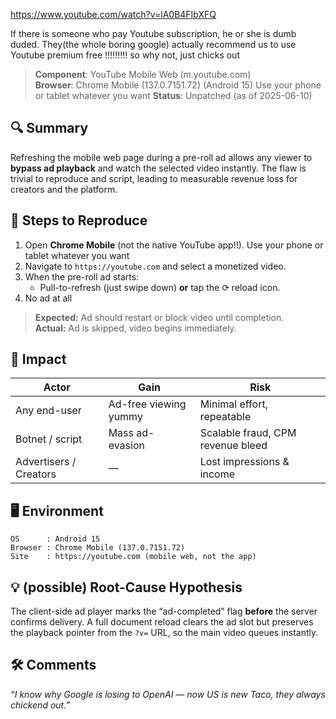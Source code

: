 https://www.youtube.com/watch?v=lA0B4FIbXFQ

If there is someone who pay Youtube subscription, he or she is dumb duded.
They(the whole boring google) actually recommend us to use Youtube premium free !!!!!!!!!
so why not, just chicks out 

> **Component**: YouTube Mobile Web (m.youtube.com)  
> **Browser**: Chrome Mobile (137.0.7151.72) (Android 15) Use your phone or tablet whatever you want
> **Status**: Unpatched (as of 2025-06-10)

## 🔍 Summary
Refreshing the mobile web page during a pre-roll ad allows any viewer to **bypass ad playback** and watch the selected video instantly. The flaw is trivial to reproduce and script, leading to measurable revenue loss for creators and the platform.

## 🧪 Steps to Reproduce
1. Open **Chrome Mobile** (not the native YouTube app!!). Use your phone or tablet whatever you want
2. Navigate to `https://youtube.com` and select a monetized video.  
3. When the pre-roll ad starts:  
   - Pull-to-refresh (just swipe down) **or** tap the ⟳ reload icon.  
4. No ad at all

> **Expected:** Ad should restart or block video until completion.  
> **Actual:** Ad is skipped, video begins immediately.

## 🎯 Impact
| Actor                  | Gain                  | Risk                              |
| ---------------------- | --------------------- | --------------------------------- |
| Any end-user           | Ad-free viewing yummy | Minimal effort, repeatable        |
| Botnet / script        | Mass ad-evasion       | Scalable fraud, CPM revenue bleed |
| Advertisers / Creators | —                     | Lost impressions & income         |

## 🖥️ Environment
```text
OS      : Android 15  
Browser : Chrome Mobile (137.0.7151.72)  
Site    : https://youtube.com (mobile web, not the app)  
````


## 💡 (possible) Root-Cause Hypothesis

The client-side ad player marks the “ad-completed” flag **before** the server confirms delivery. A full document reload clears the ad slot but preserves the playback pointer from the `?v=` URL, so the main video queues instantly.

## 🛠️ Comments 

_“I know why Google is losing to OpenAI — now US is new Taco, they always chickend out.”_

